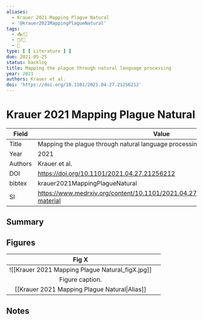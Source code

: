 ```yaml
---
aliases:
  - Krauer 2021 Mapping Plague Natural
  - '@krauer2021MappingPlagueNatural'
tags:
  - 📥/📰
  - 📝/🌱
  - 🚂
type: [ [ Literature ] ]
due: 2021-05-25
status: backlog
title: Mapping the plague through natural language processing
year: 2021
authors: Krauer et al.
doi: 'https://doi.org/10.1101/2021.04.27.21256212'
---
```


# Krauer 2021 Mapping Plague Natural

| Field   | Value                                                                                |
| ------- | ------------------------------------------------------------------------------------ |
| Title   | Mapping the plague through natural language processing                               |
| Year    | 2021                                                                                 | 
| Authors | Krauer et al.                                                                                     |
| DOI     | <https://doi.org/10.1101/2021.04.27.21256212>                                        |
| bibtex  | krauer2021MappingPlagueNatural                                                       |
| SI      | https://www.medrxiv.org/content/10.1101/2021.04.27.21256212v1.supplementary-material |


## Summary

## Figures

|          Fig X           |     |
|:------------------------:| --- |
| ![[Krauer 2021 Mapping Plague Natural\_figX.jpg]] |     |
|     Figure caption.      |     |
|   [[Krauer 2021 Mapping Plague Natural\|Alias]]   |     |

## Notes